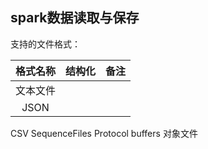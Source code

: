 ## spark数据读取与保存

支持的文件格式：

|格式名称|结构化|备注|
|:----:|:----:|:----:|
|文本文件|
|JSON|
CSV 
SequenceFiles
Protocol buffers
对象文件